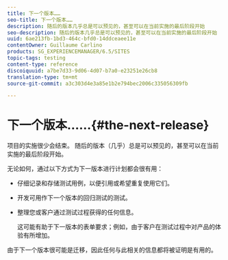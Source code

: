 ```yaml
---
title: 下一个版本……
seo-title: 下一个版本……
description: 随后的版本几乎总是可以预见的，甚至可以在当前实施的最后阶段开始
seo-description: 随后的版本几乎总是可以预见的，甚至可以在当前实施的最后阶段开始
uuid: 6ae213fb-1bd3-464c-bfd0-14ddceaee11e
contentOwner: Guillaume Carlino
products: SG_EXPERIENCEMANAGER/6.5/SITES
topic-tags: testing
content-type: reference
discoiquuid: a7be7d33-9d06-4d07-b7a0-e23251e26cb8
translation-type: tm+mt
source-git-commit: a3c303d4e3a85e1b2e794bec2006c335056309fb

---
```



# 下一个版本……{#the-next-release}

项目的实施很少会结束。 随后的版本（几乎）总是可以预见的，甚至可以在当前实施的最后阶段开始。

无论如何，通过以下方式为下一版本进行计划都会很有用：

* 仔细记录和存储测试用例，以便引用或希望重复使用它们。
* 开发可用作下一个版本的回归测试的测试。
* 整理您或客户通过测试过程获得的任何信息。

   这可能有助于下一版本的表单要求；例如，由于客户在测试过程中对产品的体验有所增加。

由于下一个版本很可能是迁移，因此任何与此相关的信息都将被证明是有用的。
